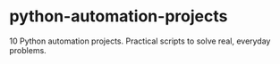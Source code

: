 # python-automation-projects
10 Python automation projects. Practical scripts to solve real, everyday problems.
